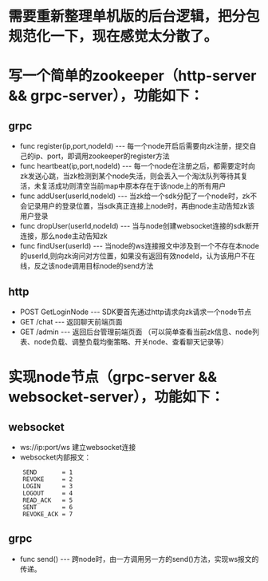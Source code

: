 #	需要重新整理单机版的后台逻辑，把分包规范化一下，现在感觉太分散了。
#	写一个简单的zookeeper（http-server && grpc-server），功能如下：
## grpc
- func register(ip,port,nodeId) --- 每一个node开启后需要向zk注册，提交自己的ip、port，即调用zookeeper的register方法
- func heartbeat(ip,port,nodeId) --- 每一个node在注册之后，都需要定时向zk发送心跳，当zk检测到某个node失活，则会丢入一个淘汰队列等待其复活，未复活成功则清空当前map中原本存在于该node上的所有用户
- func addUser(userId,nodeId) --- 当zk给一个sdk分配了一个node时，zk不会记录用户的登录位置，当sdk真正连接上node时，再由node主动告知zk该用户登录
- func dropUser(userId,nodeId) --- 当与node创建websocket连接的sdk断开连接，那么node主动告知zk
- func findUser(userId) --- 当node的ws连接报文中涉及到一个不存在本node的userId,则向zk询问对方位置，如果没有返回有效nodeId，认为该用户不在线，反之该node调用目标node的send方法
## http 
- POST GetLoginNode --- SDK要首先通过http请求向zk请求一个node节点
- GET /chat	--- 返回聊天前端页面
- GET /admin  --- 返回后台管理前端页面 （可以简单查看当前zk信息、node列表、node负载、调整负载均衡策略、开关node、查看聊天记录等）
#	实现node节点（grpc-server && websocket-server），功能如下：
## websocket
- ws://ip:port/ws 建立websocket连接
-	websocket内部报文：	
```golang
  	SEND       = 1
  	REVOKE     = 2
	LOGIN      = 3
	LOGOUT     = 4
	READ_ACK   = 5
	SENT       = 6
	REVOKE_ACK = 7
```
## grpc
-	func send() --- 跨node时，由一方调用另一方的send()方法，实现ws报文的传递。
